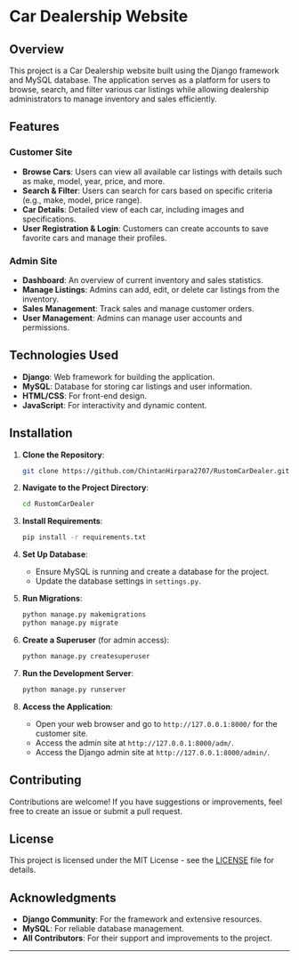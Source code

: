 # Car Dealership Website

## Overview

This project is a Car Dealership website built using the Django framework and MySQL database. The application serves as a platform for users to browse, search, and filter various car listings while allowing dealership administrators to manage inventory and sales efficiently.

## Features

### Customer Site
- **Browse Cars**: Users can view all available car listings with details such as make, model, year, price, and more.
- **Search & Filter**: Users can search for cars based on specific criteria (e.g., make, model, price range).
- **Car Details**: Detailed view of each car, including images and specifications.
- **User Registration & Login**: Customers can create accounts to save favorite cars and manage their profiles.

### Admin Site
- **Dashboard**: An overview of current inventory and sales statistics.
- **Manage Listings**: Admins can add, edit, or delete car listings from the inventory.
- **Sales Management**: Track sales and manage customer orders.
- **User Management**: Admins can manage user accounts and permissions.

## Technologies Used

- **Django**: Web framework for building the application.
- **MySQL**: Database for storing car listings and user information.
- **HTML/CSS**: For front-end design.
- **JavaScript**: For interactivity and dynamic content.

## Installation

1. **Clone the Repository**:
   ```bash
   git clone https://github.com/ChintanHirpara2707/RustomCarDealer.git

2. **Navigate to the Project Directory**:
   ```bash
   cd RustomCarDealer
   ```

3. **Install Requirements**:
   ```bash
   pip install -r requirements.txt
   ```

4. **Set Up Database**:
   - Ensure MySQL is running and create a database for the project.
   - Update the database settings in `settings.py`.

5. **Run Migrations**:
   ```bash
   python manage.py makemigrations
   python manage.py migrate
   ```

6. **Create a Superuser** (for admin access):
   ```bash
   python manage.py createsuperuser
   ```

7. **Run the Development Server**:
   ```bash
   python manage.py runserver
   ```

8. **Access the Application**:
   - Open your web browser and go to `http://127.0.0.1:8000/` for the customer site.
   - Access the admin site at `http://127.0.0.1:8000/adm/`.
   - Access the Django admin site at `http://127.0.0.1:8000/admin/`.

## Contributing

Contributions are welcome! If you have suggestions or improvements, feel free to create an issue or submit a pull request.

## License

This project is licensed under the MIT License - see the [LICENSE](LICENSE) file for details.

## Acknowledgments

- **Django Community**: For the framework and extensive resources.
- **MySQL**: For reliable database management.
- **All Contributors**: For their support and improvements to the project.

---
```
